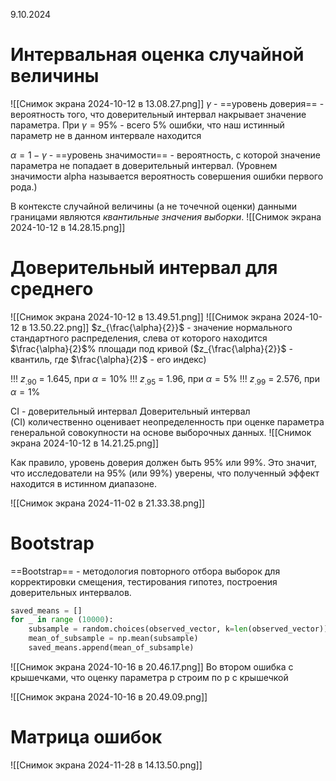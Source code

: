 9.10.2024
# Интервальная оценка случайной величины
![[Снимок экрана 2024-10-12 в 13.08.27.png]]
$\gamma$ - ==уровень доверия== -  вероятность того, что доверительный интервал накрывает значение параметра.
При $\gamma = 95\%$ - всего 5% ошибки, что наш истинный параметр не в данном интервале находится

$\alpha = 1 - \gamma$ - ==уровень значимости== - вероятность, с которой значение параметра не попадает в доверительный интервал.
(Уровнем значимости аlpha называется вероятность совершения ошибки первого рода.)

В контексте случайной величины (а не точечной оценки) данными границами являются _квантильные значения выборки_.
![[Снимок экрана 2024-10-12 в 14.28.15.png]]
# Доверительный интервал для среднего
![[Снимок экрана 2024-10-12 в 13.49.51.png]]
![[Снимок экрана 2024-10-12 в 13.50.22.png]]
$z_{\frac{\alpha}{2}}$ - значение нормального стандартного распределения, слева от которого находится $\frac{\alpha}{2}$% площади под кривой
($z_{\frac{\alpha}{2}}$ - квантиль, где $\frac{\alpha}{2}$ - его индекс)

!!! $z_{.90}$ = 1.645, при $\alpha = 10\%$
!!! $z_{.95}$ = 1.96, при $\alpha = 5\%$
!!! $z_{.99}$ = 2.576, при $\alpha = 1\%$
 
CI - доверительный интервал
Доверительный интервал (CI) количественно оценивает неопределенность при оценке параметра генеральной совокупности на основе выборочных данных.
![[Снимок экрана 2024-10-12 в 14.21.25.png]]

Как правило, уровень доверия должен быть 95% или 99%. Это значит, что исследователи на 95% (или 99%) уверены, что полученный эффект находится в истинном диапазоне.

![[Снимок экрана 2024-11-02 в 21.33.38.png]]

# Bootstrap
==Bootstrap== - методология повторного отбора выборок для корректировки смещения, тестирования гипотез, построения доверительных интервалов.

``` python
saved_means = []
for _ in range (10000):
	subsample = random.choices(observed_vector, k=len(observed_vector))
	mean_of_subsample = np.mean(subsample)
	saved_means.append(mean_of_subsample)
```


![[Снимок экрана 2024-10-16 в 20.46.17.png]]
Во втором ошибка с крышечками, что оценку параметра p строим по p с крышечкой 

![[Снимок экрана 2024-10-16 в 20.49.09.png]]
 
# Матрица ошибок
![[Снимок экрана 2024-11-28 в 14.13.50.png]]
